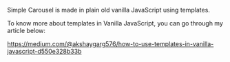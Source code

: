 Simple Carousel is made in plain old vanilla JavaScript using templates.

To know more about templates in Vanilla JavaScript, you can go through my article below:

https://medium.com/@akshaygarg576/how-to-use-templates-in-vanilla-javascript-d550e328b33b

